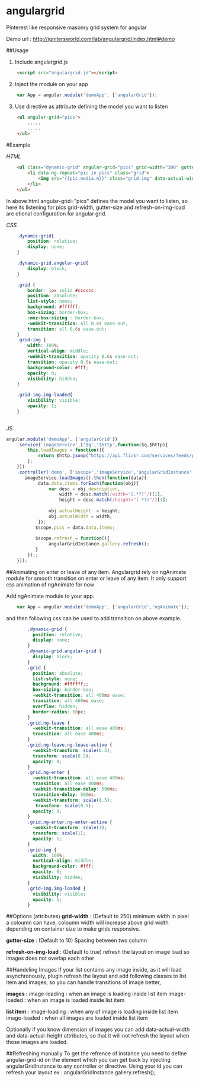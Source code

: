 angulargrid
===========

Pinterest like responsive masonry grid system for angular

Demo url : http://ignitersworld.com/lab/angulargrid/index.html#demo

##Usage
1. Include angulargrid.js
```html
    <script src="angulargrid.js"></script>
```

2. Inject the module on your app
```js
    var App = angular.module('demoApp', ['angularGrid']);
```

3. Use directive as attribute defining the model you want to listen
```html
    <ul angular-grid="pics">
        .....
        .....
    </ul>
```
#Example

*HTML*
```html
    <ul class="dynamic-grid" angular-grid="pics" grid-width="300" gutter-size="10" angular-grid-id="gallery" refresh-on-img-load="false" >
        <li data-ng-repeat="pic in pics" class="grid">
            <img src="{{pic.media.m}}" class="grid-img" data-actual-width = "{{pic.actualWidth}}"  data-actual-height="{{pic.actualHeight}}" />
        </li>
    </ul>
```

In above html angular-grid="pics" defines the model you want to listen, so here its listening for pics 
grid-width, gutter-size and refresh-on-img-load are otional configuration for angular grid.

*CSS*
```css    
    .dynamic-grid{
        position: relative;
        display: none;
    }

    .dynamic-grid.angular-grid{
        display: block;
    }

    .grid {
        border: 1px solid #cccccc;
        position: absolute;
        list-style: none;
        background: #ffffff;
        box-sizing: border-box;
        -moz-box-sizing : border-box;
        -webkit-transition: all 0.6s ease-out; 
        transition: all 0.6s ease-out; 
    }
    .grid-img {
        width: 100%;
        vertical-align: middle;
        -webkit-transition: opacity 0.6s ease-out;  
        transition: opacity 0.6s ease-out;
        background-color: #fff;
        opacity: 0; 
        visibility: hidden;
    }

    .grid-img.img-loaded{
        visibility: visible;
        opacity: 1;
    }
        
```

*JS*
```js
angular.module('demoApp', ['angularGrid'])
    .service('imageService',['$q','$http',function($q,$http){
        this.loadImages = function(){
            return $http.jsonp("https://api.flickr.com/services/feeds/photos_public.gne?format=json&jsoncallback=JSON_CALLBACK");
        };
    }])
    .controller('demo', ['$scope','imageService','angularGridInstance', function ($scope,imageService,angularGridInstance) {
       imageService.loadImages().then(function(data){
            data.data.items.forEach(function(obj){
                var desc = obj.description,
                    width = desc.match(/width="(.*?)"/)[1],
                    height = desc.match(/height="(.*?)"/)[1];
                
                obj.actualHeight  = height;
                obj.actualWidth = width;
            });
           $scope.pics = data.data.items;
           
           $scope.refresh = function(){
                angularGridInstance.gallery.refresh();
           }
        });;
    }]);
```
##Animating on enter or leave of any item.
Angulargrid rely on ngAnimate module for smooth transition on enter or leave of any item. It only support css animation of ngAnimate for now

Add ngAnimate module to your app.
```js
    var App = angular.module('demoApp', ['angularGrid','ngAnimate']);
```
and then following css can be used to add transition on above example.
```css
        .dynamic-grid {
          position: relative;
          display: none;
        }
        .dynamic-grid.angular-grid {
          display: block;
        }
        .grid {
          position: absolute;
          list-style: none;
          background: #ffffff;;
          box-sizing: border-box;
          -webkit-transition: all 400ms ease;
          transition: all 400ms ease;
          overflow: hidden;
          border-radius: 10px;
        }
        .grid.ng-leave {
          -webkit-transition: all ease 400ms;
          transition: all ease 400ms;
        }
        .grid.ng-leave.ng-leave-active {
          -webkit-transform: scale(0.5);
          transform: scale(0.5);
          opacity: 0;
        }
        .grid.ng-enter {
          -webkit-transition: all ease 400ms;
          transition: all ease 400ms;
          -webkit-transition-delay: 500ms;
          transition-delay: 500ms;
          -webkit-transform: scale(0.5);
           transform: scale(0.5);
          opacity: 0;
        }
        .grid.ng-enter.ng-enter-active {
          -webkit-transform: scale(1);
          transform: scale(1);
          opacity: 1;
        }
        .grid-img {
          width: 100%;
          vertical-align: middle;
          background-color: #fff;
          opacity: 0;
          visibility: hidden;
        }
        .grid-img.img-loaded {
          visibility: visible;
          opacity: 1;
        }
```

##Options (attributes)
**grid-width** : (Default to 250) minimum width in pixel a coloumn can have, coloumn width will increase above grid width depending on container size to make grids responsive.

**gutter-size** : (Default to 10) Spacing between two column

**refresh-on-img-load** : (Default to true) refresh the layout on image load so images does not overlap each other 

##Handeling Images
If your list contains any image inside, as it will load asynchronously, plugin refresh the layout and add following classes to list item and images, so you can handle transitions of image better,

**images :** 
image-loading : when an image is loading inside list item
image-loaded : when an image is loaded inside list item

**list item :**
image-loading : when any of image is loading inside list item
image-loaded : when all images are loaded inside list item

Optionally if you know dimension of images you can add data-actual-width and data-actual-height attributes, so that it will not refresh the layout when those images are loaded.

##Refreshing manually
To get the refrence of instance you need to define angular-grid-id on the element which you can get back by injecting angularGridInstance to any controller or directive. 
Using your id you can refresh your layout ex : angularGridInstance.gallery.refresh();
